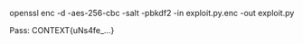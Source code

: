 openssl enc -d -aes-256-cbc -salt -pbkdf2 -in exploit.py.enc -out exploit.py

Pass: CONTEXT{uNs4fe_...}
